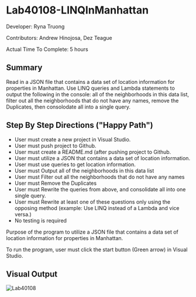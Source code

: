 # Lab40108-LINQInManhattan

Developer: Ryna Truong

Contributors: Andrew Hinojosa, Dez Teague

Actual Time To Complete: 5 hours

## Summary
Read in a JSON file that contains a data set of location information for properties in Manhattan. Use LINQ queries and Lambda statements to output the following in the console: all of the neighborhoods in this data list, filter out all the neighborhoods that do not have any names, remove the Duplicates, then consolodate all into a single query.

## Step By Step Directions ("Happy Path")

* User must create a new project in Visual Studio. 
* User must push project to Github.
* User must create a README.md (after pushing project to Github.
* User must utilize a JSON that contains a data set of location information.
* User must use queries to get location information.
* User must Output all of the neighborhoods in this data list
* User must Filter out all the neighborhoods that do not have any names
* User must Remove the Duplicates
* User must Rewrite the queries from above, and consolidate all into one single query.
* User must Rewrite at least one of these questions only using the opposing method (example: Use LINQ instead of a Lambda and vice versa.)
* No testing is required

Purpose of the program to utilize a JSON file that contains a data set of location information for properties in Manhattan.

To run the program, user must click the start button (Green arrow) in Visual Studio.

## Visual Output 

![Lab40108]()
